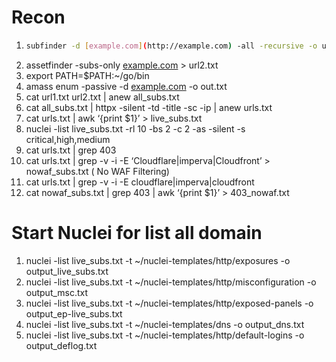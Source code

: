# Recon
1. ```bash
   subfinder -d [example.com](http://example.com) -all -recursive -o url1.txt
2. assetfinder -subs-only  [example.com](http://example.com) > url2.txt
3. export PATH=$PATH:~/go/bin
4. amass enum -passive -d [example.com](http://example.com/) -o out.txt
5. cat url1.txt url2.txt | anew all_subs.txt
6. cat all_subs.txt | httpx -silent -td -title -sc -ip | anew urls.txt
7. cat urls.txt | awk ‘{print $1}’ > live_subs.txt
8. nuclei -list live_subs.txt -rl 10 -bs 2 -c 2 -as -silent -s critical,high,medium
9. cat urls.txt | grep 403
10. cat urls.txt | grep -v -i -E ‘Cloudflare|imperva|Cloudfront’ > nowaf_subs.txt  ( No WAF Filtering)
11. cat urls.txt | grep -v -i -E cloudflare|imperva|cloudfront
12. cat nowaf_subs.txt | grep 403 | awk ‘{print $1}’ > 403_nowaf.txt

# Start Nuclei for list all domain
1. nuclei -list live_subs.txt -t ~/nuclei-templates/http/exposures -o output_live_subs.txt
2. nuclei -list live_subs.txt -t ~/nuclei-templates/http/misconfiguration -o output_msc.txt
3. nuclei -list live_subs.txt -t ~/nuclei-templates/http/exposed-panels -o output_ep-live_subs.txt
4. nuclei -list live_subs.txt -t ~/nuclei-templates/dns -o output_dns.txt
5. nuclei -list live_subs.txt -t ~/nuclei-templates/http/default-logins -o output_deflog.txt

